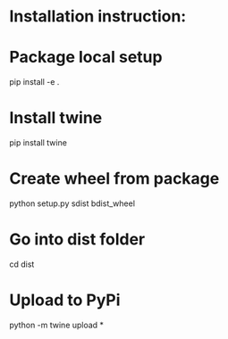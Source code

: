 # Installation instruction:

# Package local setup
pip install -e . 

# Install twine
pip install twine

# Create wheel from package
python setup.py sdist bdist_wheel

# Go into dist folder
cd dist

# Upload to PyPi
python -m twine upload *